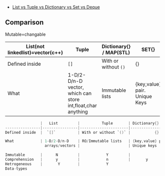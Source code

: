 - [List vs Tuple vs Dictionary vs Set vs Deque](#vs)


<a name=vs></a>
## Comparison
Mutable=changable

| List(not linkedlist)=vector(c++) | Tuple |Dictionary{} / MAP(STL) |      SET{}    | DEQUE
|---|---|---|---|---|
|Defined inside  |  `[]`          | With or without `()` |           {}            |         {}    |       |
|What| 1-D/2-D/n-D vector, which can store int,float,char anything| Immutable lists | {key,value} pair. Unique Keys | No duplicates | Double ended queue|


```c
                |   List         |          Tuple       | Dictionary{} / MAP(STL) |      SET{}    | DEQUE
----------------|----------------|----------------------|-------------------------|---------------|------
Defined inside  |  `[]`          | With or without `()` |           {}            |         {}    |       

What            | 1-D/2-D/n-D    | RO/Immutable lists   | {key,value} pair.       | No duplicates | Double ended queue
                  arrays/vectors |                      | Unique keys
                  
Immutable       |      N         |            Y         |   
Comprehension   |      y         |            n         |       y                 |       y        | |
Hetrogeneous    |       Y        |            Y
Data-types
```


